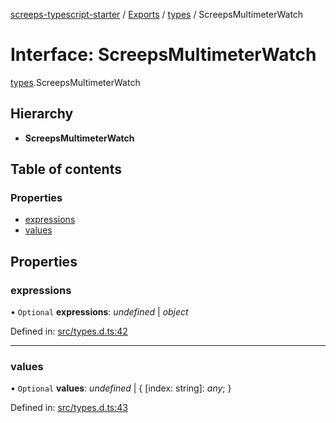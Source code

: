 [screeps-typescript-starter](../README.md) / [Exports](../modules.md) / [types](../modules/types.md) / ScreepsMultimeterWatch

# Interface: ScreepsMultimeterWatch

[types](../modules/types.md).ScreepsMultimeterWatch

## Hierarchy

* **ScreepsMultimeterWatch**

## Table of contents

### Properties

- [expressions](types.screepsmultimeterwatch.md#expressions)
- [values](types.screepsmultimeterwatch.md#values)

## Properties

### expressions

• `Optional` **expressions**: *undefined* \| *object*

Defined in: [src/types.d.ts:42](https://github.com/Baelyk/screeps/blob/94a340d/src/types.d.ts#L42)

___

### values

• `Optional` **values**: *undefined* \| { [index: string]: *any*;  }

Defined in: [src/types.d.ts:43](https://github.com/Baelyk/screeps/blob/94a340d/src/types.d.ts#L43)
